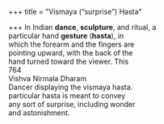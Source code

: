 +++
title = "Vismaya (“surprise”) Hasta"

+++
In Indian **dance**, **sculpture**, and ritual, a  
particular hand **gesture** (**hasta**), in  
which the forearm and the fingers are  
pointing upward, with the back of the  
hand turned toward the viewer. This  
764  
Vishva Nirmala Dharam  
Dancer displaying the vismaya hasta.  
particular hasta is meant to convey  
any sort of surprise, including wonder  
and astonishment.